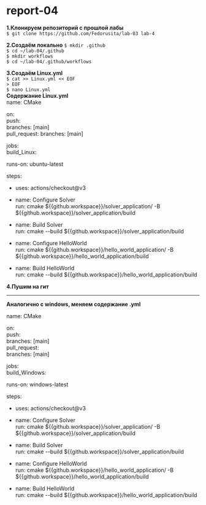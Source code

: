 # report-04

**1.Клонируем репозиторий с прошлой лабы**  
```$ git clone https://github.com/Fedorusita/lab-03 lab-4```  

**2.Создаём локально**
```$ mkdir .github```  
```$ cd ~/lab-04/.github```  
```$ mkdir workflows```  
```$ cd ~/lab-04/.github/workflows```  

**3.Создаём Linux.yml**  
```$ cat >> Linux.yml << EOF```  
```> EOF```  
```$ nano Linux.yml```  
**Cодержание Linux.yml**  
name: CMake  

on:  
 push:  
  branches: [main]  
 pull_request:
  branches: [main]  

jobs:   
 build_Linux:  

  runs-on: ubuntu-latest  

  steps:  
  - uses: actions/checkout@v3  

  - name: Configure Solver  
    run: cmake ${{github.workspace}}/solver_application/ -B ${{github.workspace}}/solver_application/build  

  - name: Build Solver  
    run: cmake --build ${{github.workspace}}/solver_application/build  

  - name: Configure HelloWorld  
    run: cmake ${{github.workspace}}/hello_world_application/ -B ${{github.workspace}}/hello_world_application/build  

  - name: Build HelloWorld  
    run: cmake --build ${{github.workspace}}/hello_world_application/build  
    
    
**4.Пушим на гит**  


******

**Аналогично с windows, меняем содержание .yml**

name: CMake  

on:  
 push:  
  branches: [main]  
 pull_request:  
  branches: [main]  

jobs:   
 build_Windows: 

  runs-on: windows-latest  

  steps:  
  - uses: actions/checkout@v3  

  - name: Configure Solver  
    run: cmake ${{github.workspace}}/solver_application/ -B ${{github.workspace}}/solver_application/build  

  - name: Build Solver  
    run: cmake --build ${{github.workspace}}/solver_application/build  

  - name: Configure HelloWorld  
    run: cmake ${{github.workspace}}/hello_world_application/ -B ${{github.workspace}}/hello_world_application/build  

  - name: Build HelloWorld  
    run: cmake --build ${{github.workspace}}/hello_world_application/build  
